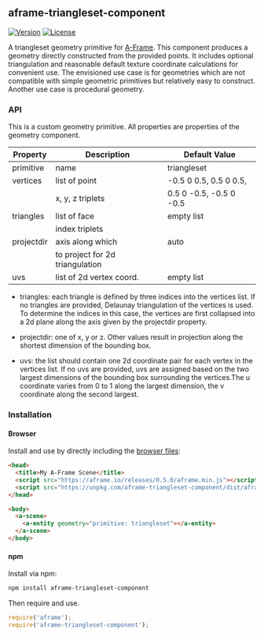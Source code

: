 ## aframe-triangleset-component

[![Version](http://img.shields.io/npm/v/aframe-triangleset-component.svg?style=flat-square)](https://npmjs.org/package/aframe-triangleset-component)
[![License](http://img.shields.io/npm/l/aframe-triangleset-component.svg?style=flat-square)](https://npmjs.org/package/aframe-triangleset-component)

A triangleset geometry primitive for [A-Frame](https://aframe.io). This component produces a geometry directly constructed from the provided points. It includes optional triangulation and reasonable default texture coordinate calculations for convenient use. The envisioned use case is for geometries which are not compatible with simple geometric primitives but relatively easy to construct. Another use case is procedural geometry.

### API

This is a custom geometry primitive. All properties are properties of the geometry component.

| Property | Description | Default Value |
| -------- | ----------- | ------------- |
| primitive | name | triangleset |
| vertices |  list of point  |  -0.5 0 0.5, 0.5 0 0.5,
| |          x, y, z triplets  |     0.5 0 -0.5, -0.5 0 -0.5   |
| triangles | list of face | empty list|
| |         index triplets |  |
| projectdir | axis along which | auto|
| |          to project for 2d triangulation | |
| uvs |    list of 2d vertex coord.  | empty list |

- triangles: each triangle is defined by three indices into the vertices list. If no triangles are provided, Delaunay triangulation of the vertices is used. To determine the indices in this case, the vertices are first collapsed into a 2d plane along the axis given by the projectdir property.

- projectdir: one of x, y or z. Other values result in projection along the shortest dimension of the bounding box.

- uvs: the list should contain one 2d coordinate pair for each vertex in the vertices list. If no uvs are provided, uvs are assigned based on the two largest dimensions of the bounding box surrounding the vertices.The u coordinate varies from 0 to 1 along the largest dimension, the v coordinate along the second largest.

### Installation

#### Browser

Install and use by directly including the [browser files](dist):

```html
<head>
  <title>My A-Frame Scene</title>
  <script src="https://aframe.io/releases/0.5.0/aframe.min.js"></script>
  <script src="https://unpkg.com/aframe-triangleset-component/dist/aframe-triangleset-component.min.js"></script>
</head>

<body>
  <a-scene>
    <a-entity geometry="primitive: triangleset"></a-entity>
  </a-scene>
</body>
```

<!-- If component is accepted to the Registry, uncomment this. -->
<!--
Or with [angle](https://npmjs.com/package/angle/), you can install the proper
version of the component straight into your HTML file, respective to your
version of A-Frame:

```sh
angle install aframe-triangleset-component
```
-->

#### npm

Install via npm:

```bash
npm install aframe-triangleset-component
```

Then require and use.

```js
require('aframe');
require('aframe-triangleset-component');
```
